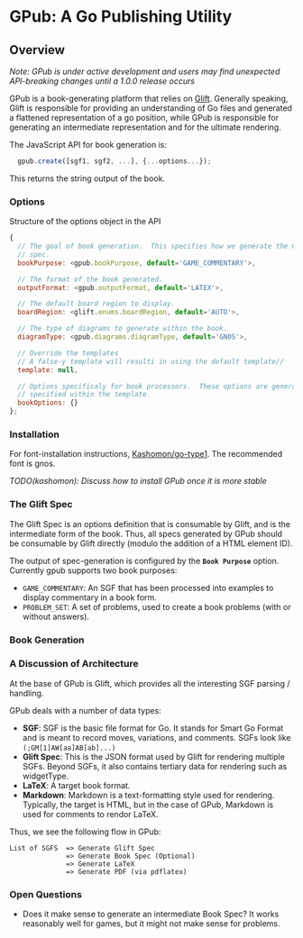 # GPub: A Go Publishing Utility

## Overview

_Note: GPub is under active development and users may find unexpected API-breaking
changes until a 1.0.0 release occurs_

GPub is a book-generating platform that relies on [Glift](www.gliftgo.com).
Generally speaking, Glift is responsible for providing an understanding of Go
files and generated a flattened representation of a go position, while GPub is
responsible for generating an intermediate representation and for the ultimate
rendering.

The JavaScript API for book generation is:

```javascript
  gpub.create([sgf1, sgf2, ...], {...options...});
```

This returns the string output of the book.

### Options

Structure of the options object in the API

```javascript
{
  // The goal of book generation.  This specifies how we generate the Glift
  // spec.
  bookPurpose: <gpub.bookPurpose, default='GAME_COMMENTARY'>,

  // The format of the book generated.
  outputFormat: <gpub.outputFormat, default='LATEX'>,

  // The default board region to display.
  boardRegion: <glift.enums.boardRegion, default='AUTO'>,

  // The type of diagrams to generate within the book.
  diagramType: <gpub.diagrams.diagramType, default='GNOS'>,

  // Override the templates
  // A false-y template will resulti in using the default template//
  template: null,

  // Options specificaly for book processors.  These options are generally
  // specified within the template.
  bookOptions: {}
};
```

### Installation

For font-installation instructions, [Kashomon/go-type1](www.github.com/Kashomon/go-type1).  The recommended font is gnos.

_TODO(kashomon): Discuss how to install GPub once it is more stable_

### The Glift Spec

The Glift Spec is an options definition that is consumable by Glift, and is the
intermediate form of the book.  Thus, all specs generated by GPub should be
consumable by Glift directly (modulo the addition of a HTML element ID).

The output of spec-generation is configured by the __`Book Purpose`__ option.
Currently gpub supports two book purposes:

  * `GAME_COMMENTARY`: An SGF that has been processed into examples to display commentary in a book form.
  * `PROBLEM_SET`: A set of problems, used to create a book problems (with or without answers).


###  Book Generation

### A Discussion of Architecture

At the base of GPub is Glift, which provides all the interesting SGF parsing / handling.

GPub deals with a number of data types:

* __SGF__: SGF is the basic file format for Go. It stands for Smart Go Format
  and is meant to record moves, variations, and comments.  SGFs look like `(;GM[1]AW[aa]AB[ab]...)`
* __Glift Spec__: This is the JSON format used by Glift for rendering multiple
  SGFs.  Beyond SGFs, it also contains tertiary data for rendering such as widgetType.
* __LaTeX__: A target book format.
* __Markdown__: Markdown is a text-formatting style used for rendering.
  Typically, the target is HTML, but in the case of GPub, Markdown is used for comments to rendor LaTeX.

Thus, we see the following flow in GPub:

    List of SGFS  => Generate Glift Spec
                  => Generate Book Spec (Optional)
                  => Generate LaTeX
                  => Generate PDF (via pdflatex)

### Open Questions

* Does it make sense to generate an intermediate Book Spec? It works reasonably
  well for games, but it might not make sense for problems.
